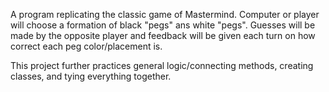 A program replicating the classic game of Mastermind.  Computer or player will choose a formation of black "pegs" ans white "pegs". Guesses will be made by the opposite player and feedback will be given each turn on how correct each peg color/placement is.  

This project further practices general logic/connecting methods, creating classes, and tying everything together.